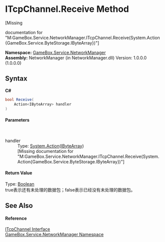# ITcpChannel.Receive Method 
 

\[Missing <summary> documentation for "M:GameBox.Service.NetworkManager.ITcpChannel.Receive(System.Action{GameBox.Service.ByteStorage.IByteArray})"\]

**Namespace:**&nbsp;<a href="e92cd5f6-6868-30a4-62ef-776833ad32a3">GameBox.Service.NetworkManager</a><br />**Assembly:**&nbsp;NetworkManager (in NetworkManager.dll) Version: 1.0.0.0 (1.0.0.0)

## Syntax

**C#**<br />
``` C#
bool Receive(
	Action<IByteArray> handler
)
```


#### Parameters
&nbsp;<dl><dt>handler</dt><dd>Type: <a href="http://msdn2.microsoft.com/zh-cn/library/018hxwa8" target="_blank">System.Action</a>(<a href="69eda9e7-73ef-a7c3-2002-dfb840101c61">IByteArray</a>)<br />\[Missing <param name="handler"/> documentation for "M:GameBox.Service.NetworkManager.ITcpChannel.Receive(System.Action{GameBox.Service.ByteStorage.IByteArray})"\]</dd></dl>

#### Return Value
Type: <a href="http://msdn2.microsoft.com/zh-cn/library/a28wyd50" target="_blank">Boolean</a><br />true表示还有未处理的数据包；false表示已经没有未处理的数据包。

## See Also


#### Reference
<a href="33c198d9-9272-4ff6-a4ac-152ca6d74735">ITcpChannel Interface</a><br /><a href="e92cd5f6-6868-30a4-62ef-776833ad32a3">GameBox.Service.NetworkManager Namespace</a><br />